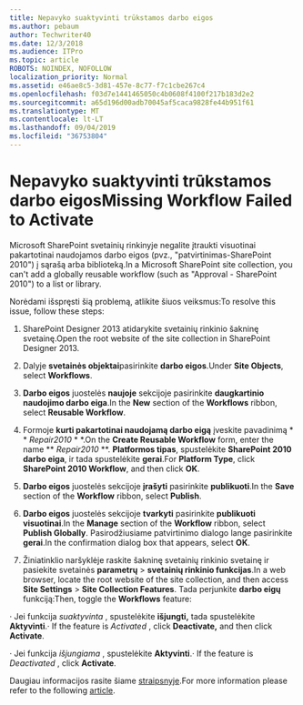 ```yaml
---
title: Nepavyko suaktyvinti trūkstamos darbo eigos
ms.author: pebaum
author: Techwriter40
ms.date: 12/3/2018
ms.audience: ITPro
ms.topic: article
ROBOTS: NOINDEX, NOFOLLOW
localization_priority: Normal
ms.assetid: e46ae8c5-3d81-457e-8c77-f7c1cbe267c4
ms.openlocfilehash: f03d7e1441465050c4b0608f4100f217b183d2e2
ms.sourcegitcommit: a65d196d00adb70045af5caca9828fe44b951f61
ms.translationtype: MT
ms.contentlocale: lt-LT
ms.lasthandoff: 09/04/2019
ms.locfileid: "36753804"
---
```

# <a name="missing-workflow-failed-to-activate"></a><span data-ttu-id="45aa2-102">Nepavyko suaktyvinti trūkstamos darbo eigos</span><span class="sxs-lookup"><span data-stu-id="45aa2-102">Missing Workflow Failed to Activate</span></span>

<span data-ttu-id="45aa2-103">Microsoft SharePoint svetainių rinkinyje negalite įtraukti visuotinai pakartotinai naudojamos darbo eigos (pvz., "patvirtinimas-SharePoint 2010") į sąrašą arba biblioteką.</span><span class="sxs-lookup"><span data-stu-id="45aa2-103">In a Microsoft SharePoint site collection, you can't add a globally reusable workflow (such as "Approval - SharePoint 2010") to a list or library.</span></span>
  
<span data-ttu-id="45aa2-104">Norėdami išspręsti šią problemą, atlikite šiuos veiksmus:</span><span class="sxs-lookup"><span data-stu-id="45aa2-104">To resolve this issue, follow these steps:</span></span> 
  
1. <span data-ttu-id="45aa2-105">SharePoint Designer 2013 atidarykite svetainių rinkinio šakninę svetainę.</span><span class="sxs-lookup"><span data-stu-id="45aa2-105">Open the root website of the site collection in SharePoint Designer 2013.</span></span>
  
2. <span data-ttu-id="45aa2-106">Dalyje **svetainės objektai**pasirinkite **darbo eigos**.</span><span class="sxs-lookup"><span data-stu-id="45aa2-106">Under **Site Objects**, select **Workflows**.</span></span> 
  
3. <span data-ttu-id="45aa2-107">**Darbo eigos** juostelės **naujoje** sekcijoje pasirinkite **daugkartinio naudojimo darbo eiga**.</span><span class="sxs-lookup"><span data-stu-id="45aa2-107">In the **New** section of the **Workflows** ribbon, select **Reusable Workflow**.</span></span> 
  
4. <span data-ttu-id="45aa2-108">Formoje **kurti pakartotinai naudojamą darbo eigą** įveskite pavadinimą \* \* *Repair2010* \* \*.</span><span class="sxs-lookup"><span data-stu-id="45aa2-108">On the **Create Reusable Workflow** form, enter the name \*\* *Repair2010* \*\*.</span></span> <span data-ttu-id="45aa2-109">**Platformos tipas**, spustelėkite **SharePoint 2010 darbo eiga**, ir tada spustelėkite **gerai**.</span><span class="sxs-lookup"><span data-stu-id="45aa2-109">For **Platform Type**, click **SharePoint 2010 Workflow**, and then click **OK**.</span></span> 
  
1. <span data-ttu-id="45aa2-110">**Darbo eigos** juostelės sekcijoje **įrašyti** pasirinkite **publikuoti**.</span><span class="sxs-lookup"><span data-stu-id="45aa2-110">In the **Save** section of the **Workflow** ribbon, select **Publish**.</span></span> 
  
2. <span data-ttu-id="45aa2-111">**Darbo eigos** juostelės sekcijoje **tvarkyti** pasirinkite **publikuoti visuotinai**.</span><span class="sxs-lookup"><span data-stu-id="45aa2-111">In the **Manage** section of the **Workflow** ribbon, select **Publish Globally**.</span></span> <span data-ttu-id="45aa2-112">Pasirodžiusiame patvirtinimo dialogo lange pasirinkite **gerai**.</span><span class="sxs-lookup"><span data-stu-id="45aa2-112">In the confirmation dialog box that appears, select **OK**.</span></span> 
  
3. <span data-ttu-id="45aa2-113">Žiniatinklio naršyklėje raskite šakninę svetainių rinkinio svetainę ir pasiekite svetainės **parametrų** \> **svetainių rinkinio funkcijas**.</span><span class="sxs-lookup"><span data-stu-id="45aa2-113">In a web browser, locate the root website of the site collection, and then access **Site Settings** \> **Site Collection Features**.</span></span> <span data-ttu-id="45aa2-114">Tada perjunkite **darbo eigų** funkciją:</span><span class="sxs-lookup"><span data-stu-id="45aa2-114">Then, toggle the **Workflows** feature:</span></span> 
  
<span data-ttu-id="45aa2-115">· Jei funkcija *suaktyvinta* , spustelėkite **išjungti,** tada spustelėkite **Aktyvinti**.</span><span class="sxs-lookup"><span data-stu-id="45aa2-115">· If the feature is  *Activated*  , click **Deactivate,** and then click **Activate**.</span></span> 
  
<span data-ttu-id="45aa2-116">· Jei funkcija *išjungiama* , spustelėkite **Aktyvinti**.</span><span class="sxs-lookup"><span data-stu-id="45aa2-116">· If the feature is  *Deactivated*  , click **Activate**.</span></span> 
  
<span data-ttu-id="45aa2-117">Daugiau informacijos rasite šiame [straipsnyje](https://go.microsoft.com/fwlink/?linkid=2047770&amp;clcid=0x409).</span><span class="sxs-lookup"><span data-stu-id="45aa2-117">For more information please refer to the following [article](https://go.microsoft.com/fwlink/?linkid=2047770&amp;clcid=0x409).</span></span>
  

